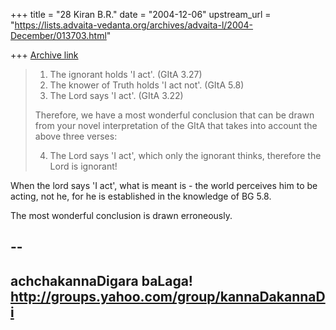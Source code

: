 +++
title = "28 Kiran B.R."
date = "2004-12-06"
upstream_url = "https://lists.advaita-vedanta.org/archives/advaita-l/2004-December/013703.html"

+++
[Archive link](https://lists.advaita-vedanta.org/archives/advaita-l/2004-December/013703.html)

> 1) The ignorant holds 'I act'. (GItA 3.27)
> 2) The knower of Truth holds 'I act not'. (GItA 5.8)
> 3) The Lord says 'I act'. (GItA 3.22)
>
> Therefore, we have a most wonderful conclusion that can be drawn from
> your novel interpretation of the GItA that takes into account the above
> three verses:
> 
> 4) The Lord says 'I act', which only the ignorant thinks, therefore the
> Lord is ignorant!

When the lord says 'I act', what is meant is - the world perceives him
to be acting, not he, for he is established in the knowledge of BG
5.8.

The most wonderful conclusion is drawn erroneously.

-- 
-------------------------------------------------------------------
achchakannaDigara baLaga!
http://groups.yahoo.com/group/kannaDakannaDi
-------------------------------------------------------------------

